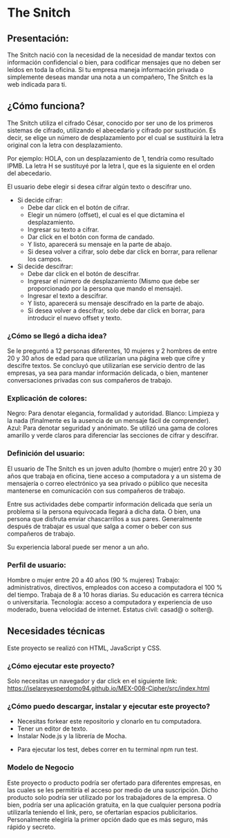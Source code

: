 # The Snitch

## Presentación:
The Snitch nació con la necesidad de la necesidad de mandar textos con información
confidencial o bien, para codificar mensajes que no deben ser leídos en toda la oficina.
Si tu empresa maneja información privada o simplemente deseas mandar una nota a
un compañero, The Snitch es la web indicada para ti.

## ¿Cómo funciona?
The Snitch utiliza el cifrado César, conocido por ser uno de los primeros sistemas de cifrado, utilizando el abecedario y
cifrado por sustitución. Es decir, se elige un número de desplazamiento por el cual se sustituirá la letra original con la
letra con desplazamiento.

Por ejemplo: HOLA, con un desplazamiento de 1, tendría como resultado IPMB. La letra H se sustituyé por la letra I, que es la siguiente en el orden del abecedario.

El usuario debe elegir si desea cifrar algún texto o descifrar uno.
* Si decide cifrar:
    - Debe dar click en el botón de cifrar.
    - Elegir un número (offset), el cual es el que dictamina el desplazamiento.
    - Ingresar su texto a cifrar.
    - Dar click en el botón con forma de candado.
    - Y listo, aparecerá su mensaje en la parte de abajo.
    - Si desea volver a cifrar, solo debe dar click en borrar, para rellenar los campos.
* Si decide descifrar:
    - Debe dar click en el botón de descifrar.
    - Ingresar el número de desplazamiento (Mismo que debe ser proporcionado por la persona que mando el mensaje).
    - Ingresar el texto a descifrar.
    - Y listo, aparecerá su mensaje descifrado en la parte de abajo.
    - Si desea volver a descifrar, solo debe dar click en borrar, para introducir el nuevo offset y texto.

### ¿Cómo se llegó a dicha idea?
Se le preguntó a 12 personas diferentes, 10 mujeres y 2 hombres de entre 20 y 30
años de edad para que utilizarían una página web que cifre y descifre textos.
Se concluyó que utilizarían ese servicio dentro de las empresas, ya sea para mandar
información delicada, o bien, mantener conversaciones privadas con sus compañeros de trabajo.

### Explicación de colores:
Negro: Para denotar elegancia, formalidad y autoridad.
Blanco: Limpieza y la nada (finalmente es la ausencia de un mensaje fácil de comprender).
Azul: Para denotar seguridad y anónimato.
Se utilizó una gama de colores amarillo y verde claros para diferenciar las secciones de cifrar y descifrar.

### Definición del usuario:
El usuario de The Snitch es un joven adulto (hombre o mujer) entre 20 y 30 años que trabaja en oficina, tiene acceso a computadora y a un sistema de mensajería o correo electrónico ya sea privado o público que necesita mantenerse en comunicación con sus compañeros de trabajo.

Entre sus actividades debe compartir información delicada que sería un problema si la persona equivocada llegará a dicha data. O bien, una persona que disfruta enviar chascarrillos a sus pares. Generalmente después de trabajar es usual que salga a comer o beber con sus compañeros de trabajo.

Su experiencia laboral puede ser menor a un año.

### Perfil de usuario:
Hombre o mujer entre 20 a 40 años (90 % mujeres)
Trabajo: administrativos, directivos, empleados con acceso a computadora el 100 % del tiempo.
Trabaja de 8 a 10 horas diarias.
Su educación es carrera técnica o universitaria.
Tecnología: acceso a computadora y experiencia de uso moderado, buena velocidad de internet.
Estatus civil: casad@ o solter@.

## Necesidades técnicas

Este proyecto se realizó con HTML, JavaScript y CSS.

### ¿Cómo ejecutar este proyecto?
Solo necesitas un navegador y dar click en el siguiente link:
https://iselareyesperdomo94.github.io/MEX-008-Cipher/src/index.html

### ¿Cómo puedo descargar, instalar y ejecutar este proyecto?
- Necesitas forkear este repositorio y clonarlo en tu computadora.
- Tener un editor de texto.
- Instalar Node.js y la librería de Mocha.
* Para ejecutar los test, debes correr en tu terminal npm run test.

### Modelo de Negocio

Este proyecto o producto podría ser ofertado para diferentes empresas, en las cuales se les permitiría el acceso por medio de una suscripción. Dicho producto solo podría ser utilizado por los trabajadores de la empresa. O bien, podría ser una aplicación gratuita, 
en la que cualquier persona podría utilizarla teniendo el link, pero, se ofertarían espacios publicitarios. Personalmente elegiría la primer opción dado que es más seguro, más rápido y secreto. 
